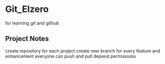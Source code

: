 # Git_Elzero
for learning git and github
## Project Notes
create repository for each project
create new branch for every feature and enhancement
everyone can push and pull depend permissions
